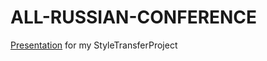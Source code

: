 # ALL-RUSSIAN-CONFERENCE
[Presentation](https://poulyak.github.io/ALL-RUSSIAN-CONF/) for my StyleTransferProject
